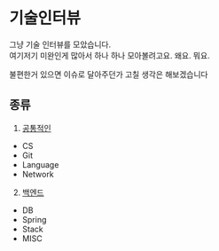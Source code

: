 # 기술인터뷰

그냥 기술 인터뷰를 모았습니다.  
여기저기 미완인게 많아서 하나 하나 모아볼려고요.
왜요. 뭐요.

불편한거 있으면 이슈로 달아주던가
고칠 생각은 해보겠습니다

## 종류

1. [공통적인](./common)

- CS
- Git
- Language
- Network

2. [백엔드](./be)

- DB
- Spring
- Stack
- MISC
